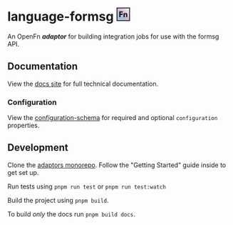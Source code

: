 # language-formsg <img src='./assets/square.png' width="30" height="30"/>

An OpenFn **_adaptor_** for building integration jobs for use with the
formsg API.

## Documentation

View the
[docs site](https://docs.openfn.org/adaptors/packages/formsg-docs) for
full technical documentation.

### Configuration

View the
[configuration-schema](https://docs.openfn.org/adaptors/packages/formsg-configuration-schema/)
for required and optional `configuration` properties.

## Development

Clone the [adaptors monorepo](https://github.com/OpenFn/adaptors). Follow the
"Getting Started" guide inside to get set up.

Run tests using `pnpm run test` or `pnpm run test:watch`

Build the project using `pnpm build`.

To build _only_ the docs run `pnpm build docs`.
